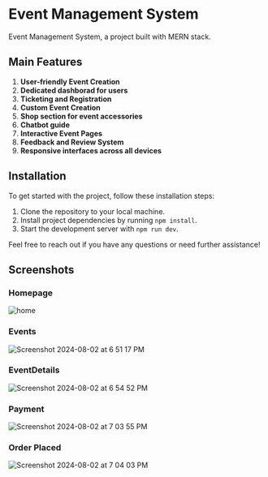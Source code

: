 # Event Management System 

Event Management System, a project built with MERN stack.

## Main Features

1. **User-friendly Event Creation**
2. **Dedicated dashborad for users**
3. **Ticketing and Registration**
4. **Custom Event Creation**
5. **Shop section for event accessories** 
6. **Chatbot guide**
7. **Interactive Event Pages**
9. **Feedback and Review System**
10. **Responsive interfaces across all devices**


## Installation

To get started with the project, follow these installation steps:

1. Clone the repository to your local machine.
2. Install project dependencies by running `npm install`.
3. Start the development server with `npm run dev`.

Feel free to reach out if you have any questions or need further assistance!

## Screenshots
### Homepage
   ![home](https://github.com/user-attachments/assets/de9a08ca-7bb9-4bb0-b38f-a1d9cba24fe6)
### Events
   ![Screenshot 2024-08-02 at 6 51 17 PM](https://github.com/user-attachments/assets/9f48178a-3b53-4c20-9a71-35d2370972af)
### EventDetails
  ![Screenshot 2024-08-02 at 6 54 52 PM](https://github.com/user-attachments/assets/d4259192-2106-43cb-b62c-3b97119d039b)
### Payment
  ![Screenshot 2024-08-02 at 7 03 55 PM](https://github.com/user-attachments/assets/1d8b02c1-5cf1-4976-8aea-1777c707c64a)
### Order Placed
  ![Screenshot 2024-08-02 at 7 04 03 PM](https://github.com/user-attachments/assets/80dcd5c7-1ce0-428f-960d-f33708d6956d)
